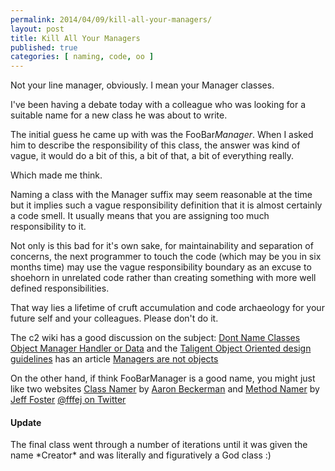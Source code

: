 ```yaml
---
permalink: 2014/04/09/kill-all-your-managers/
layout: post
title: Kill All Your Managers
published: true
categories: [ naming, code, oo ]
---
```


Not your line manager, obviously. I mean your Manager classes.

I've been having a debate today with a colleague who was looking for a suitable
name for a new class he was about to write. 

The initial guess he came up with was the FooBar*Manager*. When I asked him
to describe the responsibility of this class, the answer was kind of vague, 
it would do a bit of this, a bit of that, a bit of everything really.

Which made me think. 

Naming a class with the Manager suffix may seem reasonable at the time but 
it implies such a vague responsibility definition that it is almost certainly 
a code smell. It usually means that you are assigning too much responsibility 
to it. 

Not only is this bad for it's own sake, for maintainability and separation 
of concerns, the next programmer to touch the code (which may be you in 
six months time) may use the vague responsibility boundary as an excuse to 
shoehorn in unrelated code rather than creating something with more well 
defined responsibilities. 

That way lies a lifetime of cruft accumulation and code archaeology for 
your future self and your colleagues. Please don't do it.

The c2 wiki has a good discussion on the subject: [Dont Name Classes Object Manager Handler or Data](http://c2.com/cgi/wiki?DontNameClassesObjectManagerHandlerOrData)
and the [Taligent Object Oriented design guidelines](http://root.cern.ch/TaligentDocs/TaligentOnline/DocumentRoot/1.0/Docs/books/WM/WM_3.html) 
has an article [Managers are not objects](http://root.cern.ch/TaligentDocs/TaligentOnline/DocumentRoot/1.0/Docs/books/WM/WM_47.html#HEADING61)

On the other hand, if think FooBarManager is a good name, you might just 
like two websites [Class Namer](http://www.classnamer.com/) by 
[Aaron Beckerman](https://github.com/ab9) and [Method Namer](http://methodnamer.com/) 
by [Jeff Foster](http://www.fatvat.co.uk/) [@fffej on Twitter](https://twitter.com/fffej/)

<div class="alert alert-info">
<h4>Update</h4>
The final class went through a number of iterations until it was given the 
name *Creator* and was literally and figuratively a God class :)
</div>

